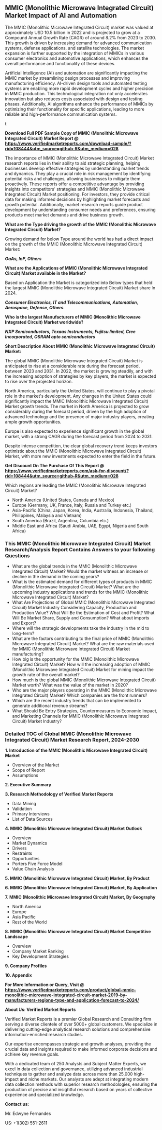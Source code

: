 <h2>MMIC (Monolithic Microwave Integrated Circuit) Market Impact of AI and Automation</h2><p>The MMIC (Monolithic Microwave Integrated Circuit) market was valued at approximately USD 10.5 billion in 2022 and is projected to grow at a Compound Annual Growth Rate (CAGR) of around 8.2% from 2023 to 2030. This growth is driven by increasing demand for advanced communication systems, defense applications, and satellite technologies. The market expansion is further supported by the integration of MMICs in various consumer electronics and automotive applications, which enhances the overall performance and functionality of these devices.</p><p>Artificial Intelligence (AI) and automation are significantly impacting the MMIC market by streamlining design processes and improving manufacturing efficiency. AI-driven design tools and automated testing systems are enabling more rapid development cycles and higher precision in MMIC production. This technological integration not only accelerates innovation but also reduces costs associated with design and testing phases. Additionally, AI algorithms enhance the performance of MMICs by optimizing their functionality for specific applications, leading to more reliable and high-performance communication systems.</p>t</p><p id="" class=""><strong>Download Full PDF Sample Copy of MMIC (Monolithic Microwave Integrated Circuit) Market Report @ <a href="https://www.verifiedmarketreports.com/download-sample/?rid=108444&utm_source=github-R&utm_medium=028" target="_blank">https://www.verifiedmarketreports.com/download-sample/?rid=108444&utm_source=github-R&utm_medium=028</a></strong></p><p>The importance of&nbsp;MMIC (Monolithic Microwave Integrated Circuit) Market research reports lies in their ability to aid strategic planning, helping businesses develop effective strategies by understanding market trends and dynamics. They play a crucial role in risk management by identifying potential risks and challenges, allowing businesses to mitigate them proactively. These reports offer a competitive advantage by providing insights into competitors' strategies and MMIC (Monolithic Microwave Integrated Circuit) Market positioning. For investors, they provide critical data for making informed decisions by highlighting market forecasts and growth potential. Additionally, market research reports guide product development by understanding consumer needs and preferences, ensuring products meet market demands and drive business growth.</p><p><strong>What are the&nbsp;Type driving the growth of the MMIC (Monolithic Microwave Integrated Circuit) Market?</strong></p><p id="" class="">Growing demand for below Type around the world has had a direct impact on the growth of the MMIC (Monolithic Microwave Integrated Circuit) Market:</p><em><strong>GaAs, InP, Others</strong></em></p><strong>What are the&nbsp;Applications&nbsp;of MMIC (Monolithic Microwave Integrated Circuit) Market available in the Market?</strong></p><p id="" class="">Based on Application the Market is categorized into Below types that held the largest MMIC (Monolithic Microwave Integrated Circuit) Market share In 2024.</p><em><strong>Consumer Electronics, IT and Telecommunications, Automation, Aerospace, Defense, Others</strong></em></p><strong>Who is the largest Manufacturers of MMIC (Monolithic Microwave Integrated Circuit) Market worldwide?</strong></p><p><em><strong>NXP Semiconductors, Texaas Instruments, Fujitsu limited, Cree Incorporated, OSRAM opto semiconductors</strong></em></p><p id="" class=""><strong>Short Description About MMIC (Monolithic Microwave Integrated Circuit) Market:</strong></p><p>The global MMIC (Monolithic Microwave Integrated Circuit) Market is anticipated to rise at a considerable rate during the forecast period, between 2023 and 2031. In 2022, the market is growing steadily, and with the increasing adoption of strategies by key players, the market is expected to rise over the projected horizon.</p><p>North America, particularly the United States, will continue to play a pivotal role in the market's development. Any changes in the United States could significantly impact the MMIC (Monolithic Microwave Integrated Circuit) Market growth trends. The market in North America is projected to grow considerably during the forecast period, driven by the high adoption of advanced technology and the presence of major industry players, creating ample growth opportunities.</p><p>Europe is also expected to experience significant growth in the global market, with a strong CAGR during the forecast period from 2024 to 2031.</p><p>Despite intense competition, the clear global recovery trend keeps investors optimistic about the MMIC (Monolithic Microwave Integrated Circuit) Market, with more new investments expected to enter the field in the future.</p><p id="" class=""><strong>Get Discount On The Purchase Of This Report @ <a href="https://www.verifiedmarketreports.com/ask-for-discount/?rid=108444&utm_source=github-R&utm_medium=028" target="_blank">https://www.verifiedmarketreports.com/ask-for-discount/?rid=108444&utm_source=github-R&utm_medium=028</a></strong></p>Which regions are leading the MMIC (Monolithic Microwave Integrated Circuit) Market?</p><ul><li>North America (United States, Canada and Mexico)</li><li>Europe (Germany, UK, France, Italy, Russia and Turkey etc.)</li><li>Asia-Pacific (China, Japan, Korea, India, Australia, Indonesia, Thailand, Philippines, Malaysia and Vietnam)</li><li>South America (Brazil, Argentina, Columbia etc.)</li><li>Middle East and Africa (Saudi Arabia, UAE, Egypt, Nigeria and South Africa)</li></ul><h3 id="" class="">This MMIC (Monolithic Microwave Integrated Circuit) Market Research/Analysis Report Contains Answers to your following Questions</h3><ul><li>What are the global trends in the MMIC (Monolithic Microwave Integrated Circuit) Market? Would the market witness an increase or decline in the demand in the coming years?</li><li>What is the estimated demand for different types of products in MMIC (Monolithic Microwave Integrated Circuit) Market? What are the upcoming industry applications and trends for the MMIC (Monolithic Microwave Integrated Circuit) Market?</li><li>What Are Projections of Global MMIC (Monolithic Microwave Integrated Circuit) Market Industry Considering Capacity, Production and Production Value? What Will Be the Estimation of Cost and Profit? What Will Be Market Share, Supply and Consumption? What about imports and Export?</li><li>Where will the strategic developments take the industry in the mid to long-term?</li><li>What are the factors contributing to the final price of MMIC (Monolithic Microwave Integrated Circuit) Market? What are the raw materials used for MMIC (Monolithic Microwave Integrated Circuit) Market manufacturing?</li><li>How big is the opportunity for the MMIC (Monolithic Microwave Integrated Circuit) Market? How will the increasing adoption of MMIC (Monolithic Microwave Integrated Circuit) Market for mining impact the growth rate of the overall market?</li><li>How much is the global MMIC (Monolithic Microwave Integrated Circuit) Market worth? What was the value of the market In 2020?</li><li>Who are the major players operating in the MMIC (Monolithic Microwave Integrated Circuit) Market? Which companies are the front runners?</li><li>Which are the recent industry trends that can be implemented to generate additional revenue streams?</li><li>What Should Be Entry Strategies, Countermeasures to Economic Impact, and Marketing Channels for MMIC (Monolithic Microwave Integrated Circuit) Market Industry?</li></ul><h3 id="" class="">Detailed TOC of Global MMIC (Monolithic Microwave Integrated Circuit) Market Research Report, 2024-2030</h3><p id="" class=""><strong>1. Introduction of the MMIC (Monolithic Microwave Integrated Circuit) Market</strong></p><ul><li>Overview of the Market</li><li>Scope of Report</li><li>Assumptions</li></ul><p id="" class=""><strong>2. Executive Summary</strong></p><p id="" class=""><strong>3. Research Methodology of Verified Market Reports</strong></p><ul><li>Data Mining</li><li>Validation</li><li>Primary Interviews</li><li>List of Data Sources</li></ul><p id="" class=""><strong>4. MMIC (Monolithic Microwave Integrated Circuit) Market Outlook</strong></p><ul><li>Overview</li><li>Market Dynamics</li><li>Drivers</li><li>Restraints</li><li>Opportunities</li><li>Porters Five Force Model</li><li>Value Chain Analysis</li></ul><p id="" class=""><strong>5. MMIC (Monolithic Microwave Integrated Circuit) Market, By Product</strong></p><p id="" class=""><strong>6. MMIC (Monolithic Microwave Integrated Circuit) Market, By Application</strong></p><p id="" class=""><strong>7. MMIC (Monolithic Microwave Integrated Circuit) Market, By Geography</strong></p><ul><li>North America</li><li>Europe</li><li>Asia Pacific</li><li>Rest of the World</li></ul><p id="" class=""><strong>8. MMIC (Monolithic Microwave Integrated Circuit) Market Competitive Landscape</strong></p><ul><li>Overview</li><li>Company Market Ranking</li><li>Key Development Strategies</li></ul><p id="" class=""><strong>9. Company Profiles</strong></p><p id="" class=""><strong>10. Appendix</strong></p><p id="" class=""><strong>For More Information or Query, Visit @ <a href="https://www.verifiedmarketreports.com/product/global-mmic-monolithic-microwave-integrated-circuit-market-2019-by-manufacturers-regions-type-and-application-forecast-to-2024/" target="_blank">https://www.verifiedmarketreports.com/product/global-mmic-monolithic-microwave-integrated-circuit-market-2019-by-manufacturers-regions-type-and-application-forecast-to-2024/</a></strong></p><p id="" class=""><strong>About Us: Verified Market Reports</strong></p><p id="" class="">Verified Market Reports is a premier Global Research and Consulting firm serving a diverse clientele of over 5000+ global customers. We specialize in delivering cutting-edge analytical research solutions and comprehensive information-enriched research studies.</p><p id="" class="">Our expertise encompasses strategic and growth analyses, providing the crucial data and insights required to make informed corporate decisions and achieve key revenue goals.</p><p id="" class="">With a dedicated team of 250 Analysts and Subject Matter Experts, we excel in data collection and governance, utilizing advanced industrial techniques to gather and analyze data across more than 25,000 high-impact and niche markets. Our analysts are adept at integrating modern data collection methods with superior research methodologies, ensuring the production of precise and insightful research based on years of collective experience and specialized knowledge.</p><p id="" class=""><strong>Contact us:</strong></p><p id="" class="">Mr. Edwyne Fernandes</p><p id="" class="">US: +1(302) 551-2611</p>